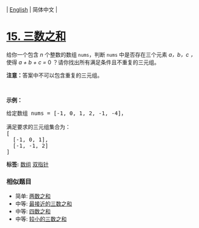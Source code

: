 | [English](README_EN.md) | 简体中文 |

# [15. 三数之和](https://leetcode-cn.com/problems/3sum)
<p>给你一个包含 <em>n</em> 个整数的数组&nbsp;<code>nums</code>，判断&nbsp;<code>nums</code>&nbsp;中是否存在三个元素 <em>a，b，c ，</em>使得&nbsp;<em>a + b + c = </em>0 ？请你找出所有满足条件且不重复的三元组。</p>

<p><strong>注意：</strong>答案中不可以包含重复的三元组。</p>

<p>&nbsp;</p>

<p><strong>示例：</strong></p>

<pre>给定数组 nums = [-1, 0, 1, 2, -1, -4]，

满足要求的三元组集合为：
[
  [-1, 0, 1],
  [-1, -1, 2]
]
</pre>

**标签:**  [数组](https://leetcode-cn.com/tag/array) [双指针](https://leetcode-cn.com/tag/two-pointers) 
 ### 相似题目
- 简单:	[两数之和](https://leetcode-cn.com/problems/two-sum) 
- 中等:	[最接近的三数之和](https://leetcode-cn.com/problems/3sum-closest) 
- 中等:	[四数之和](https://leetcode-cn.com/problems/4sum) 
- 中等:	[较小的三数之和](https://leetcode-cn.com/problems/3sum-smaller) 
